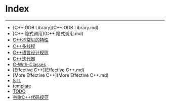 Index
=====


--------------------

* [C++ ODB Library](C++ ODB Library.md)
* [C++ 隐式调用](C++ 隐式调用.md)
* [C++不常见的特性](C++不常见的特性.md)
* [C++多线程](C++多线程.md)
* [C++语言设计规则](C++语言设计规则.md)
* [C++迭代器](C++迭代器.md)
* [C-With-Classes](C-With-Classes.md)
* [Effective C++](Effective C++.md)
* [More Effective C++](More Effective C++.md)
* [STL](STL.md)
* [template](template.md)
* [TODO](TODO.md)
* [谷歌C++代码规范](谷歌C++代码规范.md)

